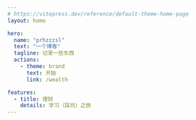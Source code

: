 ```yaml
---
# https://vitepress.dev/reference/default-theme-home-page
layout: home

hero:
  name: "prhzzzsl"
  text: "一个博客"
  tagline: 记录一些东西
  actions:
    - theme: brand
      text: 开始
      link: /wealth

features:
  - title: 理财
    details: 学习（踩坑）之旅
---
```


